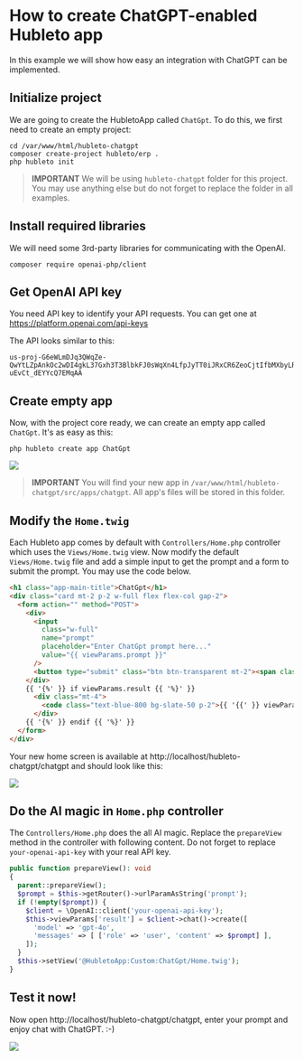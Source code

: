 # How to create ChatGPT-enabled Hubleto app

In this example we will show how easy an integration with ChatGPT can be implemented.

## Initialize project

We are going to create the HubletoApp called `ChatGpt`. To do this, we first need to create an empty project:

```
cd /var/www/html/hubleto-chatgpt
composer create-project hubleto/erp .
php hubleto init
```

> **IMPORTANT** We will be using `hubleto-chatgpt` folder for this project. You may use anything else but do not forget to replace the folder in all examples.

## Install required libraries

We will need some 3rd-party libraries for communicating with the OpenAI.

```
composer require openai-php/client
```

## Get OpenAI API key

You need API key to identify your API requests. You can get one at https://platform.openai.com/api-keys

The API looks similar to this:

```
us-proj-G6eWLmDJq3QWqZe-QwYtLZpAnkOc2wDI4gkL37Gxh3T3BlbkFJ0sWqXn4LfpJyTT0iJRxCR6ZeoCjtIfbMXbyLRjGYYMwY447XZrYAsP2zSV0NjVSZRgUbPkNqgSkx4pjVfYrOo7j-uEvCt_dEYYcQ7EMqAA
```

## Create empty app

Now, with the project core ready, we can create an empty app called `ChatGpt`. It's as easy as this:

```
php hubleto create app ChatGpt
```

<img src="{{ bookRootUrl }}/content/assets/images/hubleto-chatgpt-01.png" />

> **IMPORTANT** You will find your new app in `/var/www/html/hubleto-chatgpt/src/apps/chatgpt`. All app's files will be stored in this folder.

## Modify the `Home.twig`

Each Hubleto app comes by default with `Controllers/Home.php` controller which uses the `Views/Home.twig` view. Now modify the default `Views/Home.twig` file and add a simple input to get the prompt and a form to submit the prompt. You may use the code below.

```html
<h1 class="app-main-title">ChatGpt</h1>
<div class="card mt-2 p-2 w-full flex flex-col gap-2">
  <form action="" method="POST">
    <div>
      <input
        class="w-full"
        name="prompt"
        placeholder="Enter ChatGpt prompt here..."
        value="{{ viewParams.prompt }}"
      />
      <button type="submit" class="btn btn-transparent mt-2"><span class="text">Go, ChatGpt, go!</span></button>
    </div>
    {{ '{%' }} if viewParams.result {{ '%}' }}
      <div class="mt-4">
        <code class="text-blue-800 bg-slate-50 p-2">{{ '{{' }} viewParams.result.choices[0].message.content {{ '}}' }}</code>
      </div>
    {{ '{%' }} endif {{ '%}' }}
  </form>
</div>
```

Your new home screen is available at http://localhost/hubleto-chatgpt/chatgpt and should look like this:

<img src="{{ bookRootUrl }}/content/assets/images/hubleto-chatgpt-02.png" />

## Do the AI magic in `Home.php` controller

The `Controllers/Home.php` does the all AI magic. Replace the `prepareView` method in the controller with following content. Do not forget to replace `your-openai-api-key` with your real API key.

```php
public function prepareView(): void
{
  parent::prepareView();
  $prompt = $this->getRouter()->urlParamAsString('prompt');
  if (!empty($prompt)) {
    $client = \OpenAI::client('your-openai-api-key');
    $this->viewParams['result'] = $client->chat()->create([
      'model' => 'gpt-4o',
      'messages' => [ ['role' => 'user', 'content' => $prompt] ],
    ]);
  }
  $this->setView('@HubletoApp:Custom:ChatGpt/Home.twig');
}
```

## Test it now!

Now open http://localhost/hubleto-chatgpt/chatgpt, enter your prompt and enjoy chat with ChatGPT. :-)

<img src="{{ bookRootUrl }}/content/assets/images/hubleto-chatgpt-03.png" />
